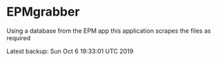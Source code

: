 # EPMgrabber
Using a database from the EPM app this application scrapes the files as required


Latest backup: Sun Oct 6 19:33:01 UTC 2019
